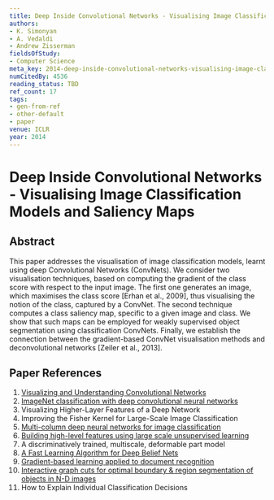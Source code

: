 ```yaml
---
title: Deep Inside Convolutional Networks - Visualising Image Classification Models and Saliency Maps
authors:
- K. Simonyan
- A. Vedaldi
- Andrew Zisserman
fieldsOfStudy:
- Computer Science
meta_key: 2014-deep-inside-convolutional-networks-visualising-image-classification-models-and-saliency-maps
numCitedBy: 4536
reading_status: TBD
ref_count: 17
tags:
- gen-from-ref
- other-default
- paper
venue: ICLR
year: 2014
---
```


# Deep Inside Convolutional Networks - Visualising Image Classification Models and Saliency Maps

## Abstract

This paper addresses the visualisation of image classification models, learnt using deep Convolutional Networks (ConvNets). We consider two visualisation techniques, based on computing the gradient of the class score with respect to the input image. The first one generates an image, which maximises the class score [Erhan et al., 2009], thus visualising the notion of the class, captured by a ConvNet. The second technique computes a class saliency map, specific to a given image and class. We show that such maps can be employed for weakly supervised object segmentation using classification ConvNets. Finally, we establish the connection between the gradient-based ConvNet visualisation methods and deconvolutional networks [Zeiler et al., 2013].

## Paper References

1. [Visualizing and Understanding Convolutional Networks](2014-visualizing-and-understanding-convolutional-networks)
2. [ImageNet classification with deep convolutional neural networks](2012-alexnet.md)
3. Visualizing Higher-Layer Features of a Deep Network
4. Improving the Fisher Kernel for Large-Scale Image Classification
5. [Multi-column deep neural networks for image classification](2012-multi-column-deep-neural-networks-for-image-classification)
6. [Building high-level features using large scale unsupervised learning](2013-building-high-level-features-using-large-scale-unsupervised-learning)
7. A discriminatively trained, multiscale, deformable part model
8. [A Fast Learning Algorithm for Deep Belief Nets](2006-a-fast-learning-algorithm-for-deep-belief-nets)
9. [Gradient-based learning applied to document recognition](1998-lenet5.md)
10. [Interactive graph cuts for optimal boundary & region segmentation of objects in N-D images](2001-interactive-graph-cuts-for-optimal-boundary-region-segmentation-of-objects-in-n-d-images)
11. How to Explain Individual Classification Decisions
